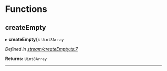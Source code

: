 

# Functions

<a id="createempty"></a>

##  createEmpty

▸ **createEmpty**(): `Uint8Array`

*Defined in [stream/createEmpty.ts:7](https://github.com/polkadot-js/common/blob/e3b45e7/packages/trie-codec/src/stream/createEmpty.ts#L7)*

**Returns:** `Uint8Array`

___

